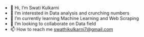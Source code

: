 - 👋 Hi, I’m Swati Kulkarni
- 👀 I’m interested in Data analysis and crunching numbers
- 🌱 I’m currently learning Machine Learning and Web Scraping
- 💞️ I’m looking to collaborate on Data field
- 📫 How to reach me swathikulkarni7@gmail.com

<!---
SwatiKkulkarni/SwatiKkulkarni is a ✨ special ✨ repository because its `README.md` (this file) appears on your GitHub profile.
You can click the Preview link to take a look at your changes.
--->
